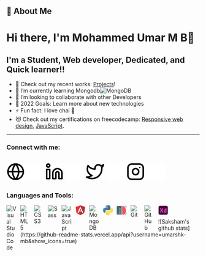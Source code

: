 ## 🚀 About Me

# Hi there, I'm Mohammed Umar M B👋
## I'm a Student, Web developer, Dedicated, and Quick learner!!

- 🔭 Check out my recent works: [Projects](https://github.com/umarshk-mb?tab=repositories)!
- 🌱 I’m currently learning Mongodb<img  alt="MongoDB" width="26px" src="https://cdn.jsdelivr.net/gh/devicons/devicon/icons/mongodb/mongodb-original.svg" style="padding-right:10px;" />
- 🤝 I’m looking to collaborate with other Developers
- 🥅 2022 Goals: Learn more about new technologies
- ⚡ Fun fact: I love chai 🤣
- 😻 Check out my certifications on freecodecamp: [Responsive web design](https://www.freecodecamp.org/certification/fccfc37f447-0dc0-4435-ac76-33d42f53a6ef/responsive-web-design), [ JavaScript](https://www.freecodecamp.org/certification/fccfc37f447-0dc0-4435-ac76-33d42f53a6ef/javascript-algorithms-and-data-structures).
---

### Connect with me:
[![website](./img/globe-light.svg)](mailto:imumar944@gmail.com#gh-light-mode-only)
[![website](./img/globe-dark.svg)](mailto:imumar944@gmail.com#gh-dark-mode-only)[![website](./img/linkedin-light.svg)](https://linkedin.com/in/umarmb#gh-light-mode-only)
[![website](./img/linkedin-dark.svg)](https://linkedin.com/in/umarmb#gh-dark-mode-only)
[![website](./img/twitter-light.svg)](https://twitter.com/umarbvt_4430#gh-light-mode-only)
[![website](./img/twitter-dark.svg)](https://twitter.com/umarbvt_4430#gh-dark-mode-only)
[![website](./img/instagram-light.svg)](https://instagram.com/umar30_4#gh-light-mode-only)
[![website](./img/instagram-dark.svg)](https://instagram.com/umar30_4#gh-dark-mode-only)
---

### Languages and Tools:

<img align='left' alt="Visual Studio Code" width="26px" src="https://cdn.jsdelivr.net/gh/devicons/devicon/icons/vscode/vscode-original.svg" style="padding-right:10px;" />
<img align='left' alt="HTML5" width="26px" src="https://cdn.jsdelivr.net/gh/devicons/devicon/icons/html5/html5-original.svg" style="padding-right:10px;" />
<img align='left' alt="CSS3" width="26px" src="https://cdn.jsdelivr.net/gh/devicons/devicon/icons/css3/css3-original.svg" style="padding-right:10px;" />
<img align='left' alt="Sass" width="26px" src="https://cdn.jsdelivr.net/gh/devicons/devicon/icons/sass/sass-original.svg" style="padding-right:10px;" />
<img align='left' alt="JavaScript" width="26px" src="https://cdn.jsdelivr.net/gh/devicons/devicon/icons/javascript/javascript-original.svg" style="padding-right:10px;" />
<img align='left' alt="Angular" width="26px" src="/img/angular.png" style="padding-right:10px;" />
<img align='left' alt="MongoDB" width="26px" src="https://cdn.jsdelivr.net/gh/devicons/devicon/icons/mongodb/mongodb-original.svg" style="padding-right:10px;" />
<img align='left' alt="Python" width="26px" src="/img/python.png" style="padding-right:10px;" />

<img align='left' alt="machine" width="26px" src="/img/machine.png" style="padding-right:10px;" />
<img  align='left' alt="Git" width="26px" src="https://cdn.jsdelivr.net/gh/devicons/devicon/icons/git/git-original.svg" style="padding-right:10px;" />
<img align='left' alt="GitHub" width="26px" src="https://user-images.githubusercontent.com/3369400/139447912-e0f43f33-6d9f-45f8-be46-2df5bbc91289.png" style="padding-right:10px;" />
<img align='left' alt="adobe" width="26px" src="/img/adobe.png" style="padding-right:10px;" />

<!--[<img align="left" alt="React" width="26px" src="https://cdn.jsdelivr.net/gh/devicons/devicon/icons/react/react-original.svg" style="padding-right:10px;" />][reactplaylist]
-->
<br />
<br />
![Saksham's github stats](https://github-readme-stats.vercel.app/api?username=umarshk-mb&show_icons=true)
